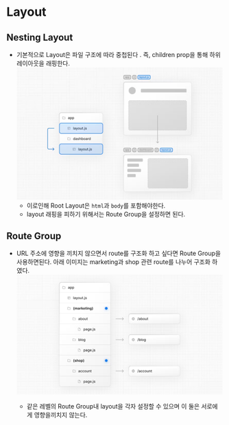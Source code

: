 # Layout

## Nesting Layout

- 기본적으로 Layout은 파일 구조에 따라 중첩된다 . 즉, children prop을 통해 하위 레이아웃을 래핑한다.
  ![Alt text](image.png)
  - 이로인해 Root Layout은 `html`과 `body`를 포함해야한다.
  - layout 래핑을 피하기 위해서는 Route Group을 설정하면 된다.

## Route Group

- URL 주소에 영향을 끼치지 않으면서 route를 구조화 하고 싶다면 Route Group을 사용하면된다. 아래 이미지는 marketing과 shop 관련 route를 나누어 구조화 하였다.
  ![Alt text](image-1.png)

  - 같은 레벨의 Route Group내 layout을 각자 설정할 수 있으며 이 둘은 서로에게 영향을끼치지 않는다.
